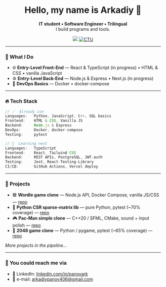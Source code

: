 <h1 align="center">Hello, my name is Arkadiy 👋</h1>

<p align="center">
  <b>IT student • Software Engineer • Trilingual</b><br>
  I build programs and tools.
</p>

<p align="center">
  <a href="https://www.linkedin.com/in/panovark" target="_blank"><img src="https://img.shields.io/badge/LinkedIn-%230077B5.svg?style=for-the-badge&logo=linkedin&logoColor=white"/></a>
  <a href="https://www.cvut.cz/en" target="_blank"><img alt="CTU" src="https://img.shields.io/badge/CTU WEBSITE-004B8D?style=for-the-badge&logoColor=white"/></a>
</p>

---

### 🧠 What I Do

- 🌐 **Entry-Level Front-End** — React & TypeScript (in progress) • HTML & CSS • vanilla JavaScript
- ⚙️ **Entry-Level Back-End** — Node.js & Express • Next.js (in progress)
- 🔧 **DevOps Basics** — Docker • docker-compose

---

### 🔥 Tech Stack

```ts
// ✅  Already use
Languages:   Python, JavaScript, C++, SQL basics
Frontend:    HTML & CSS, Vanilla JS
Backend:     Node.js & Express
DevOps:      Docker, docker-compose
Testing:     pytest

// 🚧  Learning next
Languages:   TypeScript
Frontend:    React, Tailwind CSS
Backend:     REST APIs, PostgreSQL, JWT-auth
Testing:     Jest, React-Testing-Library
CI/CD:       GitHub Actions, Vercel deploy
```

---

### 🚀 Projects

- 🟦 **Wordle game clone** — Node.js API, Docker Compose, vanilla JS/CSS — [repo](https://github.com/panovark/wordle-copy)
- 🔢 **Python CSR sparse-matrix lib** — pure Python, pytest (~70% coverage) — [repo](https://github.com/panovark/CSR_Matrix_Implementation)
- 🎮 **Pac-Man simple clone** — C++20 / SFML, CMake, sound + input polish — [repo](https://github.com/panovark/pacman)
- 🔸 **2048 game clone** — Python / pygame, pytest (~65% coverage) — [repo](https://github.com/panovark/2048_game)

*More projects in the pipeline…*

---

### 💬 You could reach me via

- 💼 LinkedIn: [linkedin.com/in/panovark](https://linkedin.com/in/panovark)
- 📨 e-mail: arkadiypanov406@gmail.com

